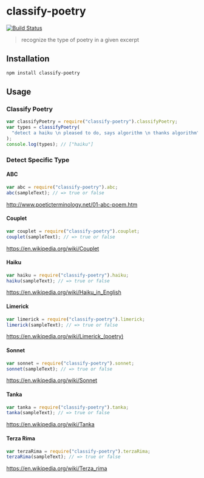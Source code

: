 # classify-poetry

[![Build Status](https://travis-ci.com/ChristianMurphy/classify-poetry.svg?branch=master)](https://travis-ci.com/ChristianMurphy/classify-poetry)

> recognize the type of poetry in a given excerpt

## Installation

```sh
npm install classify-poetry
```

## Usage

### Classify Poetry

```js
var classifyPoetry = require("classify-poetry").classifyPoetry;
var types = classifyPoetry(
  "detect a haiku \n pleased to do, says algorithm \n thanks algorithm"
);
console.log(types); // ["haiku"]
```

### Detect Specific Type

#### ABC

```js
var abc = require("classify-poetry").abc;
abc(sampleText); // => true or false
```

<http://www.poeticterminology.net/01-abc-poem.htm>

#### Couplet

```js
var couplet = require("classify-poetry").couplet;
couplet(sampleText); // => true or false
```

<https://en.wikipedia.org/wiki/Couplet>

#### Haiku

```js
var haiku = require("classify-poetry").haiku;
haiku(sampleText); // => true or false
```

<https://en.wikipedia.org/wiki/Haiku_in_English>

#### Limerick

```js
var limerick = require("classify-poetry").limerick;
limerick(sampleText); // => true or false
```

<https://en.wikipedia.org/wiki/Limerick_(poetry)>

#### Sonnet

```js
var sonnet = require("classify-poetry").sonnet;
sonnet(sampleText); // => true or false
```

<https://en.wikipedia.org/wiki/Sonnet>

#### Tanka

```js
var tanka = require("classify-poetry").tanka;
tanka(sampleText); // => true or false
```

<https://en.wikipedia.org/wiki/Tanka>

#### Terza Rima

```js
var terzaRima = require("classify-poetry").terzaRima;
terzaRima(sampleText); // => true or false
```

<https://en.wikipedia.org/wiki/Terza_rima>
